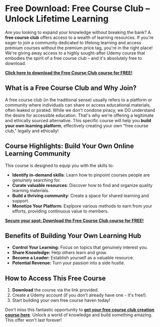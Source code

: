 # Free Download: Free Course Club – Unlock Lifetime Learning

Are you looking to expand your knowledge without breaking the bank? A **free course club** offers access to a wealth of learning resources. If you're eager to join a community dedicated to lifelong learning and access premium courses without the premium price tag, you're in the right place! We're giving away access to a highly sought-after Udemy course that embodies the spirit of a free course club – and it's absolutely free to download.

[**Click here to download the Free Course Club course for FREE!**](https://udemywork.com/free-course-club)

## What is a Free Course Club and Why Join?

A free course club (in the traditional sense) usually refers to a platform or community where individuals can share or access educational materials, often leaked or pirated. While we don't condone piracy, we DO understand the desire for accessible education. That's why we're offering a legitimate and ethically sourced alternative.  This specific course will help you **build your own learning platform**, effectively creating your own "free course club," legally and ethically!

## Course Highlights: Build Your Own Online Learning Community

This course is designed to equip you with the skills to:

*   **Identify in-demand skills**: Learn how to pinpoint courses people are genuinely searching for.
*   **Curate valuable resources**: Discover how to find and organize quality learning materials.
*   **Build a thriving community**: Create a space for shared learning and support.
*   **Monetize Your Platform:** Explpore various methods to earn from your efforts, providing continuous value to members.

[**Secure your spot: Download the Free Course Club course for FREE!**](https://udemywork.com/free-course-club)

## Benefits of Building Your Own Learning Hub

*   **Control Your Learning:** Focus on topics that genuinely interest you.
*   **Share Knowledge:** Help others learn and grow.
*   **Become a Leader:** Establish yourself as a valuable resource.
*   **Potential Revenue:** Turn your passion into a side hustle.

## How to Access This Free Course

1.  **Download** the course via the link provided.
2.  Create a Udemy account (if you don't already have one - it's free!).
3.  Start building your own free course haven today!

Don't miss this fantastic opportunity to **[get your free course club creation course here](https://udemywork.com/free-course-club)**. Unlock a world of knowledge and build something amazing. This offer won't last forever!
